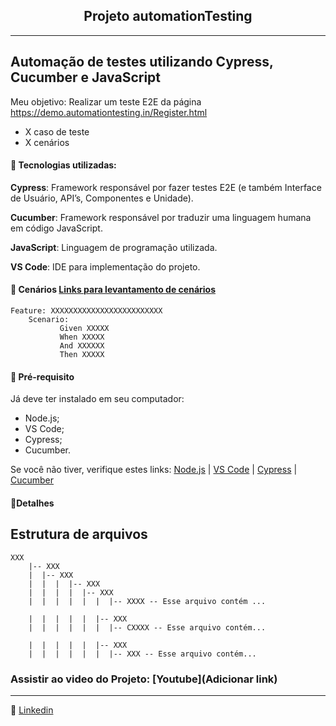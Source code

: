 <h2 align="center"> Projeto automationTesting </h2>

------


## Automação de testes utilizando Cypress, Cucumber e JavaScript

Meu objetivo: Realizar um teste E2E da página https://demo.automationtesting.in/Register.html

- X caso de teste
- X cenários

#### :space_invader: Tecnologias utilizadas:

**Cypress**: Framework responsável por fazer testes E2E (e também Interface de Usuário, API’s, Componentes e Unidade).

**Cucumber**: Framework responsável por traduzir uma linguagem humana em código JavaScript.

**JavaScript**: Linguagem de programação utilizada.

**VS Code**: IDE para implementação do projeto.


#### :space_invader: Cenários [Links para levantamento de cenários](https://miro.com/app/board/uXjVPSselB8=/?moveToWidget=3458764539740067268&cot=14)

	Feature: XXXXXXXXXXXXXXXXXXXXXXXXX
		Scenario: 
               Given XXXXX
               When XXXXX
               And XXXXXX
               Then XXXXX
           

               
 #### :space_invader: Pré-requisito

Já deve ter instalado em seu computador:
- Node.js;
- VS Code;
- Cypress;
- Cucumber.


Se você não tiver, verifique estes links: [Node.js](https://nodejs.org/en/) | [VS Code](https://code.visualstudio.com/) | [Cypress](https://www.cypress.io/) | [Cucumber](https://www.youtube.com/watch?v=YV3qPvhJ-rg&t=58s)


#### :space_invader:Detalhes


## Estrutura de arquivos



    
    XXX
        |-- XXX
        |  |-- XXX
        |  |  |  |-- XXX
        |  |  |  |  |-- XXX
        |  |  |  |  |  |  |-- XXXX -- Esse arquivo contém ...
        
        |  |  |  |  |  |-- XXX
        |  |  |  |  |  |  |-- CXXXX -- Esse arquivo contém...
        
        |  |  |  |  |  |-- XXX
        |  |  |  |  |  |  |-- XXX -- Esse arquivo contém...


	
### Assistir ao video do Projeto: [Youtube](Adicionar link)
	
 ------
	
:speech_balloon: [Linkedin](https://www.linkedin.com/in/andradegluiza/)


